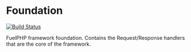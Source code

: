 # Foundation

[![Build Status](https://travis-ci.org/fuelphp/foundation.png?branch=develop)](https://travis-ci.org/fuelphp/foundation)

FuelPHP framework foundation. Contains the Request/Response handlers that are the core of the framework.

